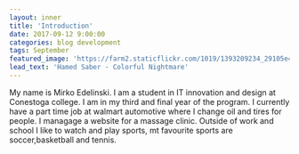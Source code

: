 ```yaml
---
layout: inner
title: 'Introduction'
date: 2017-09-12 9:00:00
categories: blog development
tags: September
featured_image: 'https://farm2.staticflickr.com/1019/1393209234_29105e4ea0_b_d.jpg'
lead_text: 'Hamed Saber - Colorful Nightmare'
---
```


My name is Mirko Edelinski. I am a student in IT innovation and design at Conestoga college. I am in my third and final year of the program. I currently have a part time job at walmart automotive where I change oil and tires for people. I managage a website for a massage clinic. Outside of work and school I like to watch and play sports, mt favourite sports are soccer,basketball and tennis.


